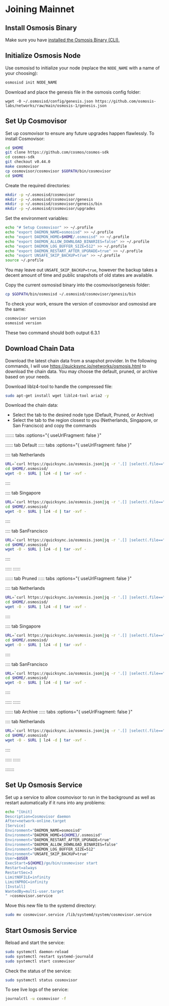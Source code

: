 # Joining Mainnet

## Install Osmosis Binary

Make sure you have [installed the Osmosis Binary (CLI).](../cli/install)

## Initialize Osmosis Node

Use osmosisd to initialize your node (replace the ```NODE_NAME``` with a name of your choosing):

```bash
osmosisd init NODE_NAME
```

Download and place the genesis file in the osmosis config folder:

```
wget -O ~/.osmosisd/config/genesis.json https://github.com/osmosis-labs/networks/raw/main/osmosis-1/genesis.json
```

## Set Up Cosmovisor

Set up cosmovisor to ensure any future upgrades happen flawlessly. To install Cosmovisor:

```bash
cd $HOME
git clone https://github.com/cosmos/cosmos-sdk
cd cosmos-sdk
git checkout v0.44.0
make cosmovisor
cp cosmovisor/cosmovisor $GOPATH/bin/cosmovisor
cd $HOME
```

Create the required directories:

```bash
mkdir -p ~/.osmosisd/cosmovisor
mkdir -p ~/.osmosisd/cosmovisor/genesis
mkdir -p ~/.osmosisd/cosmovisor/genesis/bin
mkdir -p ~/.osmosisd/cosmovisor/upgrades
```

Set the environment variables:

```bash
echo "# Setup Cosmovisor" >> ~/.profile
echo "export DAEMON_NAME=osmosisd" >> ~/.profile
echo "export DAEMON_HOME=$HOME/.osmosisd" >> ~/.profile
echo "export DAEMON_ALLOW_DOWNLOAD_BINARIES=false" >> ~/.profile
echo "export DAEMON_LOG_BUFFER_SIZE=512" >> ~/.profile
echo "export DAEMON_RESTART_AFTER_UPGRADE=true" >> ~/.profile
echo "export UNSAFE_SKIP_BACKUP=true" >> ~/.profile
source ~/.profile
```
You may leave out `UNSAFE_SKIP_BACKUP=true`, however the backup takes a decent amount of time and public snapshots of old states are available.

Copy the current osmosisd binary into the cosmovisor/genesis folder:

```bash
cp $GOPATH/bin/osmosisd ~/.osmosisd/cosmovisor/genesis/bin
```

To check your work, ensure the version of cosmovisor and osmosisd are the same:

```bash
cosmovisor version
osmosisd version
```

These two command should both output 6.3.1

## Download Chain Data

Download the latest chain data from a snapshot provider. In the following commands, I will use <a href="https://quicksync.io/networks/osmosis.html" target="_blank">https://quicksync.io/networks/osmosis.html</a> to download the chain data. You may choose the default, pruned, or archive based on your needs.

Download liblz4-tool to handle the compressed file:

```bash
sudo apt-get install wget liblz4-tool aria2 -y
```

Download the chain data:

- Select the tab to the desired node type (Default, Pruned, or Archive)
- Select the tab to the region closest to you (Netherlands, Singapore, or San Francisco) and copy the commands


<!-- #region -->
::::::: tabs :options="{ useUrlFragment: false }"

:::::: tab Default
::::: tabs :options="{ useUrlFragment: false }"

:::: tab Netherlands
``` bash
URL=`curl https://quicksync.io/osmosis.json|jq -r '.[] |select(.file=="osmosis-1-default")|select (.mirror=="Netherlands")|.url'`
cd $HOME/.osmosisd/
wget -O - $URL | lz4 -d | tar -xvf -
```
::::

:::: tab Singapore
``` bash
URL=`curl https://quicksync.io/osmosis.json|jq -r '.[] |select(.file=="osmosis-1-default")|select (.mirror=="Singapore")|.url'`
cd $HOME/.osmosisd/
wget -O - $URL | lz4 -d | tar -xvf -
```
::::

:::: tab SanFrancisco
``` bash
URL=`curl https://quicksync.io/osmosis.json|jq -r '.[] |select(.file=="osmosis-1-default")|select (.mirror=="SanFrancisco")|.url'`
cd $HOME/.osmosisd/
wget -O - $URL | lz4 -d | tar -xvf -
```
::::

:::::
::::::

:::::: tab Pruned
::::: tabs :options="{ useUrlFragment: false }"

:::: tab Netherlands
``` bash
URL=`curl https://quicksync.io/osmosis.json|jq -r '.[] |select(.file=="osmosis-1-pruned")|select (.mirror=="Netherlands")|.url'`
cd $HOME/.osmosisd/
wget -O - $URL | lz4 -d | tar -xvf -
```
::::

:::: tab Singapore
``` bash
URL=`curl https://quicksync.io/osmosis.json|jq -r '.[] |select(.file=="osmosis-1-pruned")|select (.mirror=="Singapore")|.url'`
cd $HOME/.osmosisd/
wget -O - $URL | lz4 -d | tar -xvf -
```
::::

:::: tab SanFrancisco
``` bash
URL=`curl https://quicksync.io/osmosis.json|jq -r '.[] |select(.file=="osmosis-1-pruned")|select (.mirror=="SanFrancisco")|.url'`
cd $HOME/.osmosisd/
wget -O - $URL | lz4 -d | tar -xvf -
```
::::

:::::
::::::

:::::: tab Archive
::::: tabs :options="{ useUrlFragment: false }"

:::: tab Netherlands
``` bash
URL=`curl https://quicksync.io/osmosis.json|jq -r '.[] |select(.file=="osmosis-1-archive")|select (.mirror=="Netherlands")|.url'`
cd $HOME/.osmosisd/
wget -O - $URL | lz4 -d | tar -xvf -
```
::::

:::::
::::::

:::::::

<!-- #endregion -->

## Set Up Osmosis Service

Set up a service to allow cosmovisor to run in the background as well as restart automatically if it runs into any problems:

```bash
echo "[Unit]
Description=Cosmovisor daemon
After=network-online.target
[Service]
Environment="DAEMON_NAME=osmosisd"
Environment="DAEMON_HOME=${HOME}/.osmosisd"
Environment="DAEMON_RESTART_AFTER_UPGRADE=true"
Environment="DAEMON_ALLOW_DOWNLOAD_BINARIES=false"
Environment="DAEMON_LOG_BUFFER_SIZE=512"
Environment="UNSAFE_SKIP_BACKUP=true"
User=$USER
ExecStart=${HOME}/go/bin/cosmovisor start
Restart=always
RestartSec=3
LimitNOFILE=infinity
LimitNPROC=infinity
[Install]
WantedBy=multi-user.target
" >cosmovisor.service
```

Move this new file to the systemd directory:

```bash
sudo mv cosmovisor.service /lib/systemd/system/cosmovisor.service
```

## Start Osmosis Service

Reload and start the service:

```bash
sudo systemctl daemon-reload
sudo systemctl restart systemd-journald
sudo systemctl start cosmovisor
```

Check the status of the service:

```bash
sudo systemctl status cosmovisor
```

To see live logs of the service:

```bash
journalctl -u cosmovisor -f
```